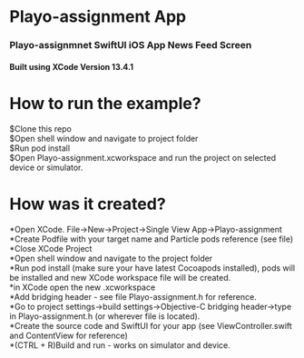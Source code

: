 <h1>Playo-assignment App<br /></h1>
<h3>Playo-assignmnet SwiftUI iOS App News Feed Screen<br /></h3>

<h4>Built using XCode Version 13.4.1 <br /><h4/>

<h1>How to run the example?<br /></h1>

$Clone this repo<br />
$Open shell window and navigate to project folder<br />
$Run pod install<br />
$Open Playo-assignment.xcworkspace and run the project on selected device or simulator.<br />

<h1>How was it created?<br /></h1>

*Open XCode. File->New->Project->Single View App->Playo-assignment<br />
*Create Podfile with your target name and Particle pods reference (see file)<br />
*Close XCode Project<br />
*Open shell window and navigate to the project folder<br />
*Run pod install (make sure your have latest Cocoapods installed), pods will be installed and new XCode workspace file will be created.<br />
*in XCode open the new <Playo-assignment>.xcworkspace<br />
*Add bridging header - see file Playo-assignment.h for reference.<br />
*Go to project settings->build settings->Objective-C bridging header->type in Playo-assignment.h (or wherever file is located).<br />
*Create the source code and SwiftUI for your app (see ViewController.swift and ContentView for reference)<br />
*(CTRL + R)Build and run - works on simulator and device.<br />

